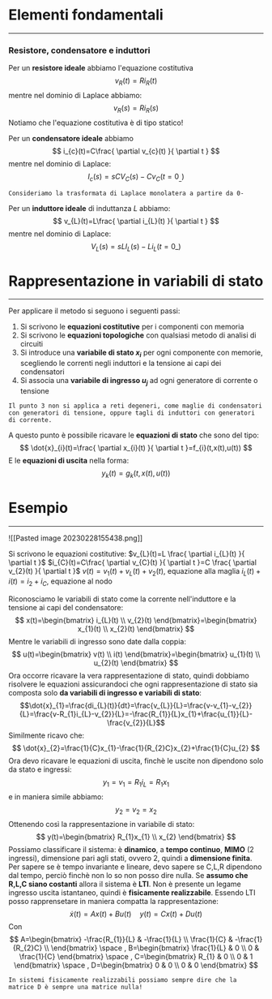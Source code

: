 # Elementi fondamentali
---

### Resistore, condensatore e induttori

Per un **resistore ideale** abbiamo l'equazione costitutiva $$
v_{R}(t)=Ri_{R}(t)
$$mentre nel dominio di Laplace abbiamo:$$
v_{R}(s)=Ri_{R}(s)
$$Notiamo che l'equazione costitutiva è di tipo statico!

Per un **condensatore ideale** abbiamo $$
i_{c}(t)=C\frac{ \partial v_{c}(t) }{ \partial t } 
$$mentre nel dominio di Laplace:$$
I_{c}(s)=sCV_{C}(s)-Cv_{C}(t=0_{\_})
$$
```ad-note
Consideriamo la trasformata di Laplace monolatera a partire da 0-
```

Per un **induttore ideale** di induttanza $L$ abbiamo:$$
v_{L}(t)=L\frac{ \partial i_{L}(t) }{ \partial t } 
$$mentre nel dominio di Laplace:$$
V_{L}(s)=sLI_{L}(s)-Li_{L}(t=0\_)
$$
# Rappresentazione in variabili di stato
---
Per applicare il metodo si seguono i seguenti passi:
1. Si scrivono le **equazioni costitutive** per i componenti con memoria
2. Si scrivono le **equazioni topologiche** con qualsiasi metodo di analisi di circuiti
3. Si introduce una **variabile di stato $x_{i}$** per ogni componente con memorie, scegliendo le correnti negli induttori e la tensione ai capi dei condensatori
4. Si associa una **variabile di ingresso $u_{j}$** ad ogni generatore di corrente o tensione

```ad-warning
Il punto 3 non si applica a reti degeneri, come maglie di condensatori con generatori di tensione, oppure tagli di induttori con generatori di corrente.
```

A questo punto è possibile ricavare le **equazioni di stato** che sono del tipo:
$$
\dot{x}_{i}(t)=\frac{ \partial x_{i}(t) }{ \partial t }=f_{i}(t,x(t),u(t)) 
$$
E le **equazioni di uscita** nella forma: $$
y_{k}(t)=g_{k}(t,x(t),u(t))
$$
# Esempio
---

![[Pasted image 20230228155438.png]]

Si scrivono le equazioni costitutive:
$v_{L}(t)=L \frac{ \partial i_{L}(t) }{ \partial t }$
$i_{C}(t)=C\frac{ \partial v_{C}(t) }{ \partial t }=C \frac{ \partial v_{2}(t) }{ \partial t }$
$v(t)=v_{1}(t)+v_{L}(t)+v_{2}(t)$, equazione alla maglia
$i_{L}(t)+i(t)=i_{2}+i_{C}$, equazione al nodo

Riconosciamo le variabili di stato come la corrente nell'induttore e la tensione ai capi del condensatore:$$
x(t)=\begin{bmatrix}
i_{L}(t) \\
v_{2}(t)
\end{bmatrix}=\begin{bmatrix}
x_{1}(t) \\
x_{2}(t)
\end{bmatrix}
$$Mentre le variabili di ingresso sono date dalla coppia:$$
u(t)=\begin{bmatrix}
v(t) \\
i(t)
\end{bmatrix}=\begin{bmatrix}
u_{1}(t) \\
u_{2}(t)
\end{bmatrix}
$$Ora occorre ricavare la vera rappresentazione di stato, quindi dobbiamo risolvere le equazioni assicurandoci che ogni rappresentazione di stato sia composta solo **da variabili di ingresso e variabili di stato**:
$$\dot{x}_{1}=\frac{di_{L}(t)}{dt}=\frac{v_{L}}{L}=\frac{v-v_{1}-v_{2}}{L}=\frac{v-R_{1}i_{L}-v_{2}}{L}=-\frac{R_{1}}{L}x_{1}+\frac{u_{1}}{L}-\frac{v_{2}}{L}$$
Similmente ricavo che:
$$
\dot{x}_{2}=\frac{1}{C}x_{1}-\frac{1}{R_{2}C}x_{2}+\frac{1}{C}u_{2}
$$
Ora devo ricavare le equazioni di uscita, finchè le uscite non dipendono solo da stato e ingressi:$$y_{1}=v_{1}=R_{1}i_{L}=R_{1}x_{1}$$e in maniera simile abbiamo:$$
y_{2}=v_{2}=x_{2}
$$Ottenendo così la rappresentazione in variabile di stato:$$
y(t)=\begin{bmatrix}
R_{1}x_{1} \\
x_{2}
\end{bmatrix}
$$
Possiamo classificare il sistema: è **dinamico**, a **tempo continuo**, **MIMO** (2 ingressi), dimensione pari agli stati, ovvero 2, quindi a **dimensione finita**.
Per sapere se è tempo invariante e lineare, devo sapere se C,L,R dipendono dal tempo, perciò finchè non lo so non posso dire nulla.
Se **assumo che R,L,C siano costanti** allora il sistema è **LTI**.
Non è presente un legame ingresso uscita istantaneo, quindi è **fisicamente realizzabile**.
Essendo LTI posso rapprensetare in maniera compatta la rappresentazione:
$$
\dot{x}(t)=Ax(t)+Bu(t) \quad y(t)=Cx(t)+Du(t)
$$Con $$
A=\begin{bmatrix}
-\frac{R_{1}}{L} & -\frac{1}{L} \\
\frac{1}{C} & -\frac{1}{R_{2}C} \\
\end{bmatrix} \space , B=\begin{bmatrix}
\frac{1}{L} & 0 \\
0 & \frac{1}{C} 
\end{bmatrix} \space , C=\begin{bmatrix}
R_{1} & 0 \\
0 & 1
\end{bmatrix} \space , D=\begin{bmatrix}
0 & 0 \\
0 & 0
\end{bmatrix}
$$
```ad-note
In sistemi fisicamente realizzabili possiamo sempre dire che la matrice D è sempre una matrice nulla!
```
